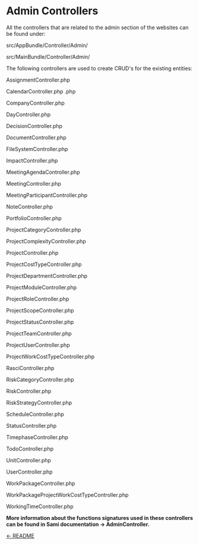 Admin Controllers
=================
All the controllers that are related to the admin section of the websites can be found under:
>
src/AppBundle/Controller/Admin/
>
>
src/MainBundle/Controller/Admin/
>

The following controllers are used to create CRUD's for the existing entities:
>
AssignmentController.php
>
CalendarController.php
.php
>
CompanyController.php
>
DayController.php
>
DecisionController.php
>
DocumentController.php
>
FileSystemController.php
>
ImpactController.php
>
MeetingAgendaController.php
>
MeetingController.php
>
MeetingParticipantController.php
>
NoteController.php
>
PortfolioController.php
>
ProjectCategoryController.php
>
ProjectComplexityController.php
>
ProjectController.php
>
ProjectCostTypeController.php
>
ProjectDepartmentController.php
>
ProjectModuleController.php
>
ProjectRoleController.php
>
ProjectScopeController.php
>
ProjectStatusController.php
>
ProjectTeamController.php
>
ProjectUserController.php
>
ProjectWorkCostTypeController.php
>
RasciController.php
>
RiskCategoryController.php
>
RiskController.php
>
RiskStrategyController.php
>
ScheduleController.php
>
StatusController.php
>
TimephaseController.php
>
TodoController.php
>
UnitController.php
>
UserController.php
>
WorkPackageController.php
>
WorkPackageProjectWorkCostTypeController.php
>
WorkingTimeController.php
>

**More information about the functions signatures used in these controllers can be found in Sami documentation -> AdminController.**

[<- README](README.md)
